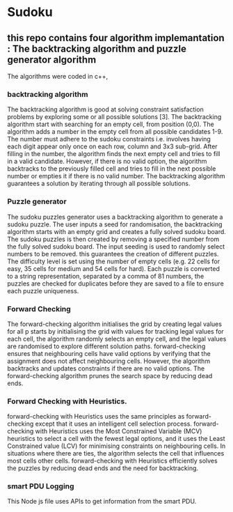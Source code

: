 # Sudoku
## this repo contains four algorithm implemantation : The backtracking algorithm and puzzle generator algorithm 
The algorithms were coded in c++, 

### backtracking algorithm 
The backtracking algorithm is good at solving constraint satisfaction problems by exploring some or all possible solutions [3].
The backtracking algorithm start with searching for an empty cell, from position (0,0). The algorithm adds a number in the empty cell from all possible candidates 1-9. The number must adhere to the sudoku constraints i.e. involves having each digit appear only once on each row, column and 3x3 sub-grid. After filling in the number, the algorithm finds the next empty cell and tries to fill in a valid candidate. However, if there is no valid option, the algorithm backtracks to the previously filled cell and tries to fill in the next possible number or empties it if there is no valid number. The backtracking algorithm guarantees a solution by iterating through all possible solutions. 
### Puzzle generator 
The sudoku puzzles generator uses a backtracking algorithm to generate a sudoku puzzle. The user inputs a seed for randomisation, the backtracking algorithm starts with an empty grid and creates a fully solved sudoku board. The sudoku puzzles is then created by removing a specified number from the fully solved sudoku board. The input seeding is used to randomly select numbers to be removed. this guarantees the creation of different puzzles. The difficulty level is set using the number of empty cells (e.g. 22 cells for easy, 35 cells for medium and 54 cells for hard). Each puzzle is converted to a string representation, separated by a comma of 81 numbers, the puzzles are checked for duplicates before they are saved to a file to ensure each puzzle uniqueness.
### Forward Checking
The forward-checking algorithm initialises the grid by creating legal values for all p
starts by initialising the grid with values for tracking legal values for each cell, the algorithm randomly selects an empty cell, and the legal values are randomised to explore different solution paths. forward-checking ensures that neighbouring cells have valid options by verifying that the assignment does not affect neighbouring cells. However, the algorithm backtracks and updates constraints if there are no valid options. The forward-checking algorithm prunes the search space by reducing dead ends. 
### Forward Checking with Heuristics.
forward-checking with Heuristics uses the same principles as forward-checking except that it uses an intelligent cell selection process. forward-checking with Heuristics uses the Most Constrained Variable (MCV) heuristics to select a cell with the fewest legal options, and it uses the Least Constrained value (LCV) for minimising constraints on neighbouring cells. In situations where there are ties, the algorithm selects the cell that influences most cells other cells. forward-checking with Heuristics efficiently solves the puzzles by reducing dead ends and the need for backtracking. 

### smart PDU Logging
This Node js file uses APIs to get information from the smart PDU. 

